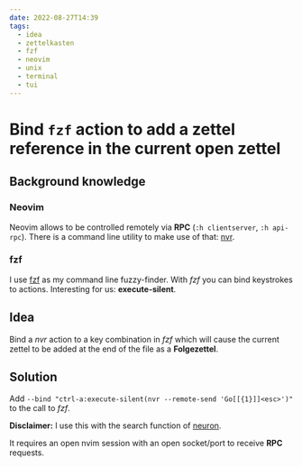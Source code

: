 ```yaml
---
date: 2022-08-27T14:39
tags:
  - idea
  - zettelkasten
  - fzf
  - neovim
  - unix
  - terminal
  - tui
---
```


# Bind `fzf` action to add a zettel reference in the current open zettel

## Background knowledge

### Neovim

Neovim allows to be controlled remotely via **RPC** (`:h clientserver`, `:h api-rpc`). There is a command line utility
to make use of that: [nvr](https://github.com/mhinz/neovim-remote).

### fzf

I use [fzf](https://github.com/junegunn/fzf) as my command line fuzzy-finder. With *fzf* you can bind keystrokes to
actions. Interesting for us: **execute-silent**.

## Idea

Bind a *nvr* action to a key combination in *fzf* which will cause the current zettel to be added at the end of the
file as a **Folgezettel**.

## Solution

Add `--bind "ctrl-a:execute-silent(nvr --remote-send 'Go[[{1}]]<esc>')"` to the call to *fzf*.

**Disclaimer:** I use this with the search function of [neuron](https://github.com/srid/neuron).

It requires an open nvim session with an open socket/port to receive **RPC** requests.
